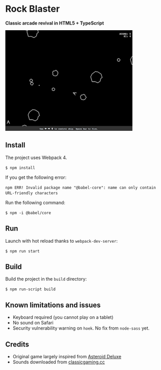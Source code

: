 # Rock Blaster

**Classic arcade revival in HTML5 + TypeScript** 

![](rock-blaster.png)

## Install

The project uses Webpack 4.

`$ npm install`

If you get the following error:

`npm ERR! Invalid package name "@babel-core": name can only contain URL-friendly characters`

Run the following command:

`$ npm -i @babel/core`

## Run

Launch with hot reload thanks to `webpack-dev-server`:

`$ npm run start`

## Build

Build the project in the `build` directory:

`$ npm run-script build`

## Known limitations and issues

* Keyboard required (you cannot play on a tablet)
* No sound on Safari
* Security vulnerability warning on `hoek`. No fix from `node-sass` yet.

## Credits

* Original game largely inspired from
[Asteroid Deluxe](https://www.arcade-history.com/?n=asteroids-deluxe&page=detail&id=127)
* Sounds downloaded from [classicgaming.cc](http://www.classicgaming.cc/classics/asteroids/sounds)
 
